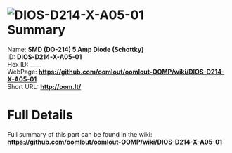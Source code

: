 
![DIOS-D214-X-A05-01](https://github.com/oomlout/oomlout-OOMP/blob/master/parts/DIOS-D214-X-A05-01/DIOS-D214-X-A05-01_420.jpg)   
Summary
=================
  
Name: __SMD (DO-214) 5 Amp Diode (Schottky)__    
ID: __DIOS-D214-X-A05-01__   
Hex ID: ____   
WebPage: __https://github.com/oomlout/oomlout-OOMP/wiki/DIOS-D214-X-A05-01__   
Short URL: __http://oom.lt/__   

Full Details
==========================
Full summary of this part can be found in the wiki:   
__https://github.com/oomlout/oomlout-OOMP/wiki/DIOS-D214-X-A05-01__    

